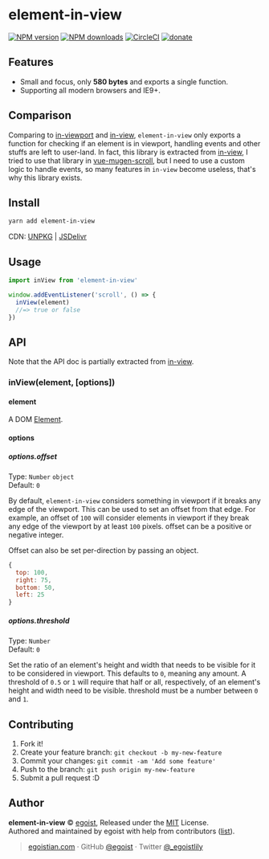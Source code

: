 # element-in-view

[![NPM version](https://img.shields.io/npm/v/element-in-view.svg?style=flat)](https://npmjs.com/package/element-in-view) [![NPM downloads](https://img.shields.io/npm/dm/element-in-view.svg?style=flat)](https://npmjs.com/package/element-in-view) [![CircleCI](https://circleci.com/gh/egoist/element-in-view/tree/master.svg?style=shield)](https://circleci.com/gh/egoist/element-in-view/tree/master)  [![donate](https://img.shields.io/badge/$-donate-ff69b4.svg?maxAge=2592000&style=flat)](https://github.com/egoist/donate)

## Features

- Small and focus, only **580 bytes** and exports a single function.
- Supporting all modern browsers and IE9+.

## Comparison

Comparing to [in-viewport](https://github.com/vvo/in-viewport) and [in-view](https://github.com/camwiegert/in-view), `element-in-view` only exports a function for checking if an element is in viewport, handling events and other stuffs are left to user-land. In fact, this library is extracted from [in-view](https://github.com/camwiegert/in-view), I tried to use that library in [vue-mugen-scroll](https://github.com/egoist/vue-mugen-scroll), but I need to use a custom logic to handle events, so many features in `in-view` become useless, that's why this library exists.

## Install

```bash
yarn add element-in-view
```

CDN: [UNPKG](https://unpkg.com/element-in-view/dist/) | [JSDelivr](https://cdn.jsdelivr.net/npm/element-in-view/dist/)

## Usage

```js
import inView from 'element-in-view'

window.addEventListener('scroll', () => {
  inView(element)
  //=> true or false
})
```

## API

Note that the API doc is partially extracted from [in-view](https://github.com/camwiegert/in-view#api).

### inView(element, [options])

#### element

A DOM [Element](https://developer.mozilla.org/en-US/docs/Web/API/Element).

#### options

##### options.offset

Type: `Number` `object`<br>
Default: `0`

By default, `element-in-view` considers something in viewport if it breaks any edge of the viewport. This can be used to set an offset from that edge. For example, an offset of `100` will consider elements in viewport if they break any edge of the viewport by at least `100` pixels. offset can be a positive or negative integer.

Offset can also be set per-direction by passing an object.

```js
{
  top: 100,
  right: 75,
  bottom: 50,
  left: 25
}
```

##### options.threshold

Type: `Number`<br>
Default: `0`

Set the ratio of an element's height and width that needs to be visible for it to be considered in viewport. This defaults to `0`, meaning any amount. A threshold of `0.5` or `1` will require that half or all, respectively, of an element's height and width need to be visible. threshold must be a number between `0` and `1`.

## Contributing

1. Fork it!
2. Create your feature branch: `git checkout -b my-new-feature`
3. Commit your changes: `git commit -am 'Add some feature'`
4. Push to the branch: `git push origin my-new-feature`
5. Submit a pull request :D


## Author

**element-in-view** © [egoist](https://github.com/egoist), Released under the [MIT](./LICENSE) License.<br>
Authored and maintained by egoist with help from contributors ([list](https://github.com/egoist/element-in-view/contributors)).

> [egoistian.com](https://egoistian.com) · GitHub [@egoist](https://github.com/egoist) · Twitter [@_egoistlily](https://twitter.com/_egoistlily)
